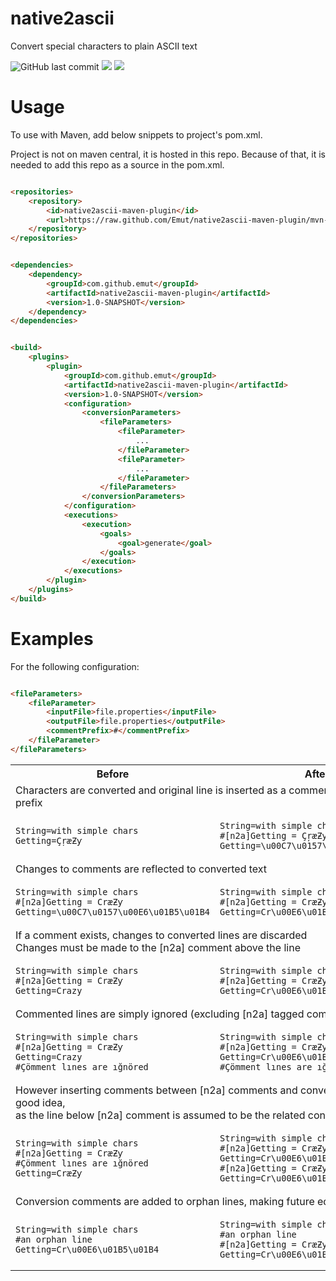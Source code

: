 # native2ascii

Convert special characters to plain ASCII text

<img alt="GitHub last commit" src="https://img.shields.io/github/last-commit/Emut/native2ascii-maven-plugin"> <img src="https://img.shields.io/badge/maven-1.0--SNAPSHOT-yellow"> <img src="https://img.shields.io/github/license/Emut/native2ascii">

# Usage

To use with Maven, add below snippets to project's pom.xml.

Project is not on maven central, it is hosted in this repo. Because of that, it is needed to add this repo as a source
in the pom.xml.

```html

<repositories>
    <repository>
        <id>native2ascii-maven-plugin</id>
        <url>https://raw.github.com/Emut/native2ascii-maven-plugin/mvn-repo/</url>
    </repository>
</repositories>
```

```html

<dependencies>
    <dependency>
        <groupId>com.github.emut</groupId>
        <artifactId>native2ascii-maven-plugin</artifactId>
        <version>1.0-SNAPSHOT</version>
    </dependency>
</dependencies>
```

```html

<build>
    <plugins>
        <plugin>
            <groupId>com.github.emut</groupId>
            <artifactId>native2ascii-maven-plugin</artifactId>
            <version>1.0-SNAPSHOT</version>
            <configuration>
                <conversionParameters>
                    <fileParameters>
                        <fileParameter>
                            ...
                        </fileParameter>
                        <fileParameter>
                            ...
                        </fileParameter>
                    </fileParameters>
                </conversionParameters>
            </configuration>
            <executions>
                <execution>
                    <goals>
                        <goal>generate</goal>
                    </goals>
                </execution>
            </executions>
        </plugin>
    </plugins>
</build>
```

# Examples

For the following configuration:

```html

<fileParameters>
    <fileParameter>
        <inputFile>file.properties</inputFile>
        <outputFile>file.properties</outputFile>
        <commentPrefix>#</commentPrefix>
    </fileParameter>
</fileParameters>
```

<table>
<tr>
<th> Before </th>
<th> After </th>
</tr>
<tr>
<td colspan="2">Characters are converted and
original line is inserted as a comment with the "[n2a]" prefix</td> 
</tr>
<tr>
<td>

```properties
String=with simple chars
Getting=ÇŗæƵƴ
```

</td>
<td>

```properties
String=with simple chars
#[n2a]Getting = ÇŗæƵƴ
Getting=\u00C7\u0157\u00E6\u01B5\u01B4
```

</td>
</tr>
<tr>
<td colspan="2">Changes to comments are reflected to converted text</td> 
</tr>
<tr>
<td>

```properties
String=with simple chars
#[n2a]Getting = CræƵƴ
Getting=\u00C7\u0157\u00E6\u01B5\u01B4
```

</td>
<td>

```properties
String=with simple chars
#[n2a]Getting = CræƵƴ
Getting=Cr\u00E6\u01B5\u01B4
```

</td>
</tr>
<tr>
<td colspan="2">If a comment exists, changes to converted lines are discarded<br>
Changes must be made to the [n2a] comment above the line</td> 
</tr>
<tr>
<td>

```properties
String=with simple chars
#[n2a]Getting = CræƵƴ
Getting=Crazy
```

</td>
<td>

```properties
String=with simple chars
#[n2a]Getting = CræƵƴ
Getting=Cr\u00E6\u01B5\u01B4
```

</td>
</tr>
<tr>
<td colspan="2">Commented lines are simply ignored (excluding [n2a] tagged comments)</td> 
</tr>
<tr>
<td>

```properties
String=with simple chars
#[n2a]Getting = CræƵƴ
Getting=Crazy
#Çömment lınes are ığnöred
```

</td>
<td>

```properties
String=with simple chars
#[n2a]Getting = CræƵƴ
Getting=Cr\u00E6\u01B5\u01B4
#Çömment lınes are ığnöred
```

</td>
</tr>
<tr>
<td colspan="2">However inserting comments between [n2a] comments and
converted lines is not a good idea,<br>
as the line below [n2a] comment is assumed to be the related converted line</td> 
</tr>
<tr>
<td>

```properties
String=with simple chars
#[n2a]Getting = CræƵƴ
#Çömment lınes are ığnöred
Getting=CræƵƴ
```

</td>
<td>

```properties
String=with simple chars
#[n2a]Getting = CræƵƴ
Getting=Cr\u00E6\u01B5\u01B4
#[n2a]Getting = CræƵƴ
Getting=Cr\u00E6\u01B5\u01B4
```

</td>
</tr>

<tr>
<td colspan="2">Conversion comments are added to orphan lines, making future edits easier</td> 
</tr>
<tr>
<td>

```properties
String=with simple chars
#an orphan line
Getting=Cr\u00E6\u01B5\u01B4
```

</td>
<td>

```properties
String=with simple chars
#an orphan line
#[n2a]Getting = CræƵƴ
Getting=Cr\u00E6\u01B5\u01B4
```

</td>
</tr>
</table>

[comment]: <> (note to self: to deploy to github, create 2 files:<br>)

[comment]: <> (./.mvn/maven.config :)

[comment]: <> (```)

[comment]: <> (--settings ./.mvn/local-settings.xml)

[comment]: <> (```)

[comment]: <> (./.mvn/local-settings.xml : <br>)

[comment]: <> (```html)

[comment]: <> (<settings>)

[comment]: <> (    <servers>)

[comment]: <> (        <server>)

[comment]: <> (            <id>github</id>)

[comment]: <> (            <password>"the generated token"</password>)

[comment]: <> (        </server>)

[comment]: <> (    </servers>)

[comment]: <> (</settings>)

[comment]: <> (```)
